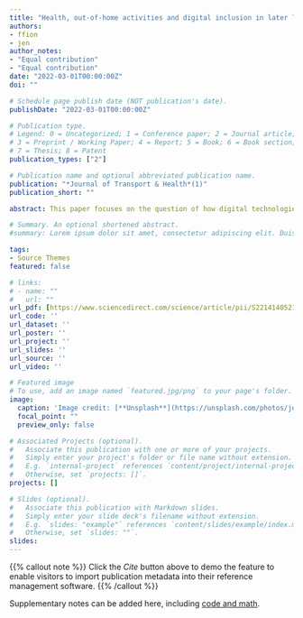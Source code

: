 ```yaml
---
title: "Health, out-of-home activities and digital inclusion in later life: Implications for emerging mobility services"
authors:
- ffion
- jen
author_notes:
- "Equal contribution"
- "Equal contribution"
date: "2022-03-01T00:00:00Z"
doi: ""

# Schedule page publish date (NOT publication's date).
publishDate: "2022-03-01T00:00:00Z"

# Publication type.
# Legend: 0 = Uncategorized; 1 = Conference paper; 2 = Journal article;
# 3 = Preprint / Working Paper; 4 = Report; 5 = Book; 6 = Book section;
# 7 = Thesis; 8 = Patent
publication_types: ["2"]

# Publication name and optional abbreviated publication name.
publication: "*Journal of Transport & Health*(1)"
publication_short: ""

abstract: This paper focuses on the question of how digital technologies are differentially embedded in day-to-day practices and associated with mobility and health of older citizens. The motivation is to look for evidence that helps us anticipate opportunities and barriers of digital technologies and innovative transport services in enhancing independent living, social inclusion, health and well-being in ageing societies. Using the English Longitudinal Study of Ageing (ELSA), we identify six groups with different day-to-day leisure practices and find that the use of digital technology (Internet use, smart phones) is associated with higher frequencies of out-of-home activities. Barriers associated with lower levels of engagement include health-related restrictions, the same barriers that also prevent patronage of public transport. Although digital technology use has increased during the COVID-19 pandemic, lack of skills, access to equipment and health problems contribute to a continued Digital Divide. We conclude that the digitalisation of both public and transport services is unlikely to support independent living for all by itself and could indeed exacerbate existing inequalities. Instead, addressing issues of exclusion among less active, mobility-restricted groups require targeted service designs that respond to differential health and skills-related barriers in using digital technologies.

# Summary. An optional shortened abstract.
#summary: Lorem ipsum dolor sit amet, consectetur adipiscing elit. Duis posuere tellus ac convallis placerat. Proin tincidunt magna sed ex sollicitudin condimentum.

tags:
- Source Themes
featured: false

# links:
# - name: ""
#   url: ""
url_pdf: [https://www.sciencedirect.com/science/article/pii/S2214140521003418]
url_code: ''
url_dataset: ''
url_poster: ''
url_project: ''
url_slides: ''
url_source: ''
url_video: ''

# Featured image
# To use, add an image named `featured.jpg/png` to your page's folder. 
image:
  caption: 'Image credit: [**Unsplash**](https://unsplash.com/photos/jdD8gXaTZsc)'
  focal_point: ""
  preview_only: false

# Associated Projects (optional).
#   Associate this publication with one or more of your projects.
#   Simply enter your project's folder or file name without extension.
#   E.g. `internal-project` references `content/project/internal-project/index.md`.
#   Otherwise, set `projects: []`.
projects: []

# Slides (optional).
#   Associate this publication with Markdown slides.
#   Simply enter your slide deck's filename without extension.
#   E.g. `slides: "example"` references `content/slides/example/index.md`.
#   Otherwise, set `slides: ""`.
slides:
---
```


{{% callout note %}}
Click the *Cite* button above to demo the feature to enable visitors to import publication metadata into their reference management software.
{{% /callout %}}

Supplementary notes can be added here, including [code and math](https://sourcethemes.com/academic/docs/writing-markdown-latex/).
